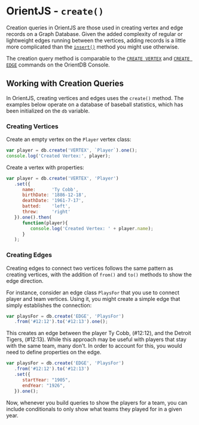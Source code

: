 
# OrientJS - `create()`

Creation queries in OrientJS are those used in creating vertex and edge records on a Graph Database.  Given the added complexity of regular or lightweight edges running between the vertices, adding records is a little more complicated than the [`insert()`](OrientJS-Query-Insert.md) method you might use otherwise.

The creation query method is comparable to the [`CREATE VERTEX`](../sql/SQL-Create-Vertex.md) and [`CREATE EDGE`](../sql/SQL-Create-Edge.md) commands on the OrientDB Console.


## Working with Creation Queries

In OrientJS, creating vertices and edges uses the `create()` method.  The examples below operate on a database of baseball statistics, which has been initialized on the `db` variable.


### Creating Vertices

Create an empty vertex on the `Player` vertex class:

```js
var player = db.create('VERTEX', `Player`).one();
console.log('Created Vertex:', player);
```

Create a vertex with properties:

```js
var player = db.create('VERTEX', 'Player')
   .set({
      name:      'Ty Cobb',
      birthDate: '1886-12-18',
      deathDate: '1961-7-17',
      batted:    'left',
      threw:     'right'
   }).one().then(
      function(player){
         console.log('Created Vertex: ' + player.name);
      }
   );
```

### Creating Edges

Creating edges to connect two vertices follows the same pattern as creating vertices, with the addition of `from()` and `to()` methods to show the edge direction.

For instance, consider an edge class `PlaysFor` that you use to connect player and team vertices.  Using it, you might create a simple edge that simply establishes the connection:

```js
var playsFor = db.create('EDGE', 'PlaysFor')
   .from('#12:12').to('#12:13').one();
```

This creates an edge between the player Ty Cobb, (#12:12), and the Detroit Tigers, (#12:13).  While this approach may be useful with players that stay with the same team, many don't.  In order to account for this, you would need to define properties on the edge.

```js
var playsFor = db.create('EDGE', 'PlaysFor')
   .from('#12:12').to('#12:13')
   .set({
      startYear: "1905",
      endYear: "1926",
   }).one();
```

Now, whenever you build queries to show the players for a team, you can include conditionals to only show what teams they played for in a given year.
